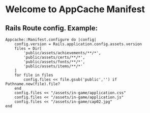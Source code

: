 # Welcome to AppCache Manifest

## Rails Route config. Example:

	Appcache::Manifest.configure do |config|
		config.version = Rails.application.config.assets.version
		files = Dir[
			'public/assets/achievements/**/*',
			'public/assets/certs/**/*',
			'public/assets/fonts/**/*',
			'public/assets/items/**/*'
		]
		for file in files
			config.files << file.gsub('public','') if Pathname.new(file).file?
		end
		config.files << "/assets/in-game/application.css"
		config.files << "/assets/in-game/application.js"
		config.files << "/assets/in-game/cap02.jpg"
	end